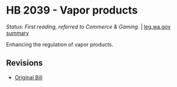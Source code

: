 # HB 2039 - Vapor products
*Status: First reading, referred to Commerce & Gaming.* | [leg.wa.gov summary](https://app.leg.wa.gov/billsummary?BillNumber=2039&Year=2021)

Enhancing the regulation of vapor products.

## Revisions
* [Original Bill](1/)